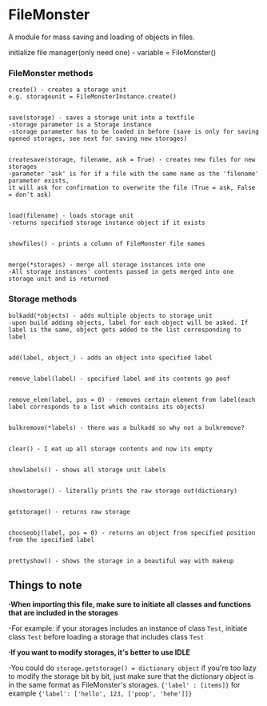 # FileMonster
A module for mass saving and loading of objects in files.

initialize file manager(only need one) - variable = FileMonster()

### FileMonster methods
```
create() - creates a storage unit
e.g. storageunit = FileMonsterInstance.create()


save(storage) - saves a storage unit into a textfile
-storage parameter is a Storage instance
-storage parameter has to be loaded in before (save is only for saving opened storages, see next for saving new storages)


createsave(storage, filename, ask = True) - creates new files for new storages
-parameter 'ask' is for if a file with the same name as the 'filename' parameter exists,
it will ask for confirmation to overwrite the file (True = ask, False = don't ask)


load(filename) - loads storage unit
-returns specified storage instance object if it exists


showfiles() - prints a column of FileMonster file names


merge(*storages) - merge all storage instances into one
-All storage instances' contents passed in gets merged into one storage unit and is returned
```
### Storage methods
```
bulkadd(*objects) - adds multiple objects to storage unit
-upon build adding objects, label for each object will be asked. If label is the same, object gets added to the list corresponding to label


add(label, object_) - adds an object into specified label


remove_label(label) - specified label and its contents go poof


remove_elem(label, pos = 0) - removes certain element from label(each label corresponds to a list which contains its objects)


bulkremove(*labels) - there was a bulkadd so why not a bulkremove?


clear() - I eat up all storage contents and now its empty


showlabels() - shows all storage unit labels


showstorage() - literally prints the raw storage out(dictionary)


getstorage() - returns raw storage


chooseobj(label, pos = 0) - returns an object from specified position from the specified label


prettyshow() - shows the storage in a beautiful way with makeup
```

## Things to note
**⋅When importing this file, make sure to initiate all classes and functions that are included in the storages**

   -For example: if your storages includes an instance of class `Test`, initiate class `Test` before loading a storage that includes class `Test`
  
**⋅If you want to modify storages, it's better to use IDLE**

   -You could do `storage.getstorage() = dictionary object` if you're too lazy to modify the storage bit by bit, just make sure that the dictionary object is in the same format as FileMonster's storages. `{'label' : [items]}` for example `{'label': ['hello', 123, ['poop', 'hehe']]}`
